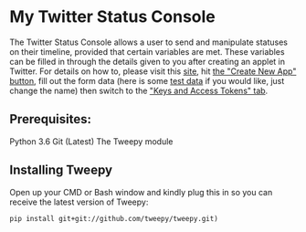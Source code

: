 # My Twitter Status Console

The Twitter Status Console allows a user to send and manipulate statuses on their timeline, provided that certain variables are met. These variables can be filled in through the details given to you after creating an applet in Twitter. For details on how to, please visit this [site](https://apps.twitter.com/), hit [the "Create New App" button](https://i.imgur.com/hhsY12s.png), fill out the form data (here is some [test data](https://i.imgur.com/fILbMi4.png) if you would like, just change the name) then switch to the ["Keys and Access Tokens" tab](https://i.imgur.com/OZ6FWcg.png).


## Prerequisites:

Python 3.6
Git (Latest)
The Tweepy module 


## Installing Tweepy
Open up your CMD or Bash window and kindly plug this in so you can receive the latest version of Tweepy:
```
pip install git+git://github.com/tweepy/tweepy.git)
```
